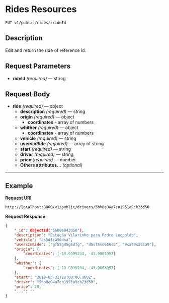 # Rides Resources

    PUT v1/public/rides/:rideId

## Description
Edit and return the ride of reference id.

## Request Parameters

- **rideId** _(required)_ — string

## Request Body

- **ride** _(required)_ — object
    - **description** _(required)_ — string
    - **origin** _(required)_ — object
        - **coordinates** - array of numbers
    - **whither** _(required)_ — object
        - **coordinates** - array of numbers
    - **vehicle** _(required)_ — string
    - **usersInRide** _(required)_ — array of string
    - **start** _(required)_ — string
    - **driver** _(required)_ — string
    - **price** _(required)_ — number
    - **Others attributes...** _(optional)_

***

## Example
**Request URI**

    http://localhost:8000/v1/public/drivers/5bb0e04a7ca1951a9cb23d50

**Request Response**
``` json
{
    "_id": ObjectId("5bb0e043d50"),
    "description": "Estação Vilarinho para Pedro Leopoldo",
    "vehicle": "as5d1sa56dsa",
    "usersInRide": ["gf55gd5g5dfg", "d5sf5sd666s6", "9sa99sa9sa9"],
    "origin": {
        "coordinates": [-19.9399234, -43.9803957]
    },
    "whither": {
        "coordinates": [-19.9399234, -43.9803957]
    },
    "start": "2019-03-31T20:00:00.000Z",
    "driver": "5bb0e04a7ca1951a9cb23d50",
    "price": 20,
    "...": ""
}
```